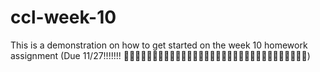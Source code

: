 # ccl-week-10
This is a demonstration on how to get started on the week 10 homework assignment (Due 11/27!!!!!!! 👀👀👀👀👀👀👀👀👀👀👀👀👀👀👀👀👀👀👀👀👀👀👀👀👀👀👀👀👀👀👀👀)